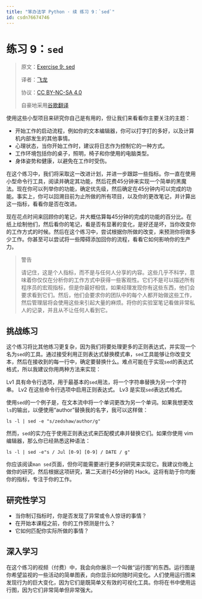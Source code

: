 ```yaml
---
title: "笨办法学 Python · 续 练习 9：`sed`"
id: csdn76674746
---
```


# 练习 9：`sed`

> 原文：[Exercise 9: sed](https://learncodethehardway.org/more-python-book/ex9.html)
> 
> 译者：[飞龙](https://github.com/wizardforcel)
> 
> 协议：[CC BY-NC-SA 4.0](http://creativecommons.org/licenses/by-nc-sa/4.0/)
> 
> 自豪地采用[谷歌翻译](https://translate.google.cn/)

使用这些小型项目来研究你自己是有用的，但让我们来看看你主要关注的主题：

*   开始工作的启动流程，例如你的文本编辑器，你可以打字打的多好，以及计算机内部发生的其他事情。
*   心理状态，当你开始工作时，建议将日志作为控制它的一种方式。
*   工作环境包括你的桌子，照明，椅子和你使用的电脑类型。
*   身体姿势和健康，以避免在工作时受伤。

在这个练习中，我们将采取这一改进计划，并进一步跟踪一些指标。你一直在使用小型命令行工具，阅读并确定其功能，然后花费45分钟来实现一个简单的黑魔法。现在你可以列举你的功能，确定优先级，然后确定在45分钟内可以完成的功能。事实上，你可以回溯目前为止所做的所有项目，以及你的更改笔记，并计算出这一指标，看看你是否在改进。

现在花点时间来回顾你的笔记，并大概估算每45分钟的完成的功能的百分比。在纸上绘制他们，然后看你的笔记，看是否有显著的变化，是好还是坏，当你改变你的工作方式的时候。然后在这个练习中，尝试根据你所做的改变，来预测你将做多少工作。你甚至可以尝试将一些障碍添加回你的流程，看看它如何影响你的生产力。

> 警告
> 
> 请记住，这是个人指标，而不是与任何人分享的内容。这些几乎不科学，意味着你仅仅在分析你的工作方式中获得一些客观性。它们不是可以描述所有程序员的宏观指标，但是你最好相信，如果经理发现你有这些东西，他们会要求看到它们。然后，他们会要求你的团队中的每个人都开始做这些工作，然后管理层将会使用这些来引起大量的麻烦。将你的实验室笔记看做非常私人的记录，并且从不让任何人看到它。

## 挑战练习

这个练习将比其他练习更复杂，因为我们将要处理更多的正则表达式，并实现一个名为`sed`的工具。通过接受利用正则表达式替换模式串，`sed`工具能够让你改变文本，然后在接收到的每一行中，确定要替换什么。难点可能在于实现`sed`的表达式格式，所以我建议你用两种方法来实现：

Lv1 具有命令行选项，用于最基本的`sed`用法，将一个字符串替换为另一个字符串。
Lv2 在这些命令行选项中启用正则表达式。
Lv3 是实现`sed`表达式格式。

使用`sed`的一个例子是，在文本流中将一个单词更改为另一个单词。如果我想更改`ls`的输出，以便使用“author”替换我的名字，我可以这样做：

```
ls -l | sed -e "s/zedshaw/author/g"
```

然而，`sed`的实力在于使用正则表达式来匹配模式串并替换它们。如果你使用 vim 编辑器，那么你已经熟悉这种语法：

```
ls -l | sed -e"s / Jul [0-9] [0-9] / DATE / g"
```

你应该阅读`man sed`页面，但你可能需要进行更多的研究来实现它。我建议你晚上做你的研究，然后根据这项研究，第二天进行45分钟的 Hack。这将有助于你均衡你的指标，专注于你的工作。

## 研究性学习

*   当你制订指标时，你是否发现了异常或令人惊讶的事情？
*   在开始本课程之前，你的工作预测是什么？
*   它如何匹配你实际所做的事情？

## 深入学习

在这个练习的视频（付费）中，我会向你展示一个叫做“运行图”的东西。运行图是你希望监视的一些活动的简单图表，向你显示如何随时间变化。人们使用运行图来发现行为的巨大变化，因为它们是既简单又有效的可视化工具。你将在书中使用运行图，因为它们非常简单但非常强大。
